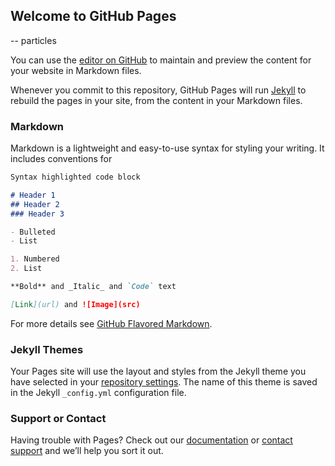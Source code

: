 ## Welcome to GitHub Pages

<!-- particles.js container --> <div id="particles-js"></div> <!-- stats - count particles --> <div class="count-particles"> <span class="js-count-particles">--</span> particles </div> <!-- particles.js lib - https://github.com/VincentGarreau/particles.js --> <script src="http://cdn.jsdelivr.net/particles.js/2.0.0/particles.min.js"></script> <!-- stats.js lib --> <script src="http://threejs.org/examples/js/libs/stats.min.js"></script>

You can use the [editor on GitHub](https://github.com/UVLV/TEST/edit/gh-pages/index.md) to maintain and preview the content for your website in Markdown files.

Whenever you commit to this repository, GitHub Pages will run [Jekyll](https://jekyllrb.com/) to rebuild the pages in your site, from the content in your Markdown files.

### Markdown

Markdown is a lightweight and easy-to-use syntax for styling your writing. It includes conventions for

```markdown
Syntax highlighted code block

# Header 1
## Header 2
### Header 3

- Bulleted
- List

1. Numbered
2. List

**Bold** and _Italic_ and `Code` text

[Link](url) and ![Image](src)
```

For more details see [GitHub Flavored Markdown](https://guides.github.com/features/mastering-markdown/).

### Jekyll Themes

Your Pages site will use the layout and styles from the Jekyll theme you have selected in your [repository settings](https://github.com/UVLV/TEST/settings/pages). The name of this theme is saved in the Jekyll `_config.yml` configuration file.

### Support or Contact

Having trouble with Pages? Check out our [documentation](https://docs.github.com/categories/github-pages-basics/) or [contact support](https://support.github.com/contact) and we’ll help you sort it out.
